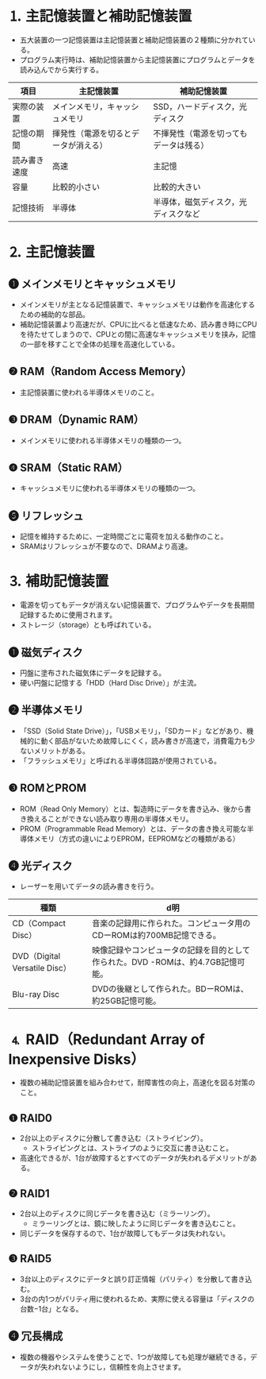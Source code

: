 # ⒈ 主記憶装置と補助記憶装置
- 五大装置の一つ記憶装置は主記憶装置と補助記憶装置の２種類に分かれている。
- プログラム実行時は、補助記憶装置から主記憶装置にプログラムとデータを読み込んでから実行する。

| 項目 | 主記憶装置 | 補助記憶装置 |
| --- | --- | --- |
| 実際の装置 | メインメモリ，キャッシュメモリ | SSD，ハードディスク，光ディスク |
| 記憶の期間 | 揮発性（電源を切るとデータが消える） | 不揮発性（電源を切ってもデータは残る） |
| 読み書き速度 | 高速 | 主記憶 |
| 容量 | 比較的小さい | 比較的大きい |
| 記憶技術 | 半導体 | 半導体，磁気ディスク，光ディスクなど |

# ⒉ 主記憶装置
## ❶ メインメモリとキャッシュメモリ
- メインメモリが主となる記憶装置で、キャッシュメモリは動作を高速化するための補助的な部品。
- 補助記憶装置より高速だが、CPUに比べると低速なため、読み書き時にCPUを待たせてしまうので、CPUとの間に高速なキャッシュメモリを挟み，記憶の一部を移すことで全体の処理を高速化している。

## ❷ RAM（Random Access Memory）
- 主記憶装置に使われる半導体メモリのこと。

## ❸ DRAM（Dynamic RAM）
- メインメモリに使われる半導体メモリの種類の一つ。

## ❹ SRAM（Static RAM）
- キャッシュメモリに使われる半導体メモリの種類の一つ。

## ❺ リフレッシュ
- 記憶を維持するために、一定時間ごとに電荷を加える動作のこと。
- SRAMはリフレッシュが不要なので、DRAMより高速。

# ⒊ 補助記憶装置
- 電源を切ってもデータが消えない記憶装置で、プログラムやデータを長期間記録するために使用されます。
- ストレージ（storage）とも呼ばれている。

## ❶ 磁気ディスク
- 円盤に塗布された磁気体にデータを記録する。
- 硬い円盤に記憶する「HDD（Hard Disc Drive）」が主流。

## ❷ 半導体メモリ
- 「SSD（Solid State Drive）」，「USBメモリ」，「SDカード」などがあり、機械的に動く部品がないため故障しにくく，読み書きが高速で，消費電力も少ないメリットがある。
- 「フラッシュメモリ」と呼ばれる半導体回路が使用されている。

## ❸ ROMとPROM
- ROM（Read Only Memory）とは、製造時にデータを書き込み、後から書き換えることができない読み取り専用の半導体メモリ。
- PROM（Programmable Read Memory）とは、データの書き換え可能な半導体メモリ（方式の違いによりEPROM，EEPROMなどの種類がある）

## ❹ 光ディスク
- レーザーを用いてデータの読み書きを行う。

| 種類 | d明 |
| --- | --- |
| CD（Compact Disc） | 音楽の記録用に作られた。コンピュータ用のCDーROMは約700MB記憶できる。 |
| DVD（Digital Versatile Disc） | 映像記録やコンピュータの記録を目的として作られた。DVD -ROMは、約4.7GB記憶可能。 |
| Blu-ray Disc | DVDの後継として作られた。BDーROMは、約25GB記憶可能。 |

# ⒋ RAID（Redundant Array of Inexpensive Disks）
- 複数の補助記憶装置を組み合わせて，耐障害性の向上，高速化を図る対策のこと。

## ❶ RAID0
- 2台以上のディスクに分散して書き込む（ストライピング）。
    - ストライピングとは、ストライプのように交互に書き込むこと。
- 高速化できるが、1台が故障するとすべてのデータが失われるデメリットがある。

## ❷ RAID1
- 2台以上のディスクに同じデータを書き込む（ミラーリング）。
    - ミラーリングとは、鏡に映したように同じデータを書き込むこと。
- 同じデータを保存するので、1台が故障してもデータは失われない。

## ❸ RAID5
- 3台以上のディスクにデータと誤り訂正情報（パリティ）を分散して書き込む。
- 3台の内1つがパリティ用に使われるため、実際に使える容量は「ディスクの台数−1台」となる。

## ❹ 冗長構成
- 複数の機器やシステムを使うことで、1つが故障しても処理が継続できる，データが失われないようにし，信頼性を向上させます。
